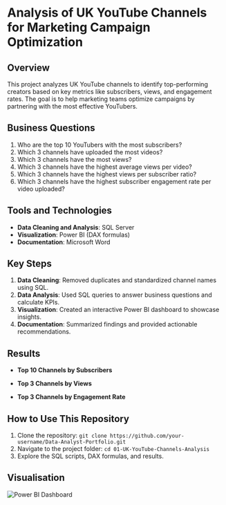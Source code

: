 # Analysis of UK YouTube Channels for Marketing Campaign Optimization

## Overview
This project analyzes UK YouTube channels to identify top-performing creators based on key metrics like subscribers, views, and engagement rates. The goal is to help marketing teams optimize campaigns by partnering with the most effective YouTubers.

## Business Questions
1. Who are the top 10 YouTubers with the most subscribers?
2. Which 3 channels have uploaded the most videos?
3. Which 3 channels have the most views?
4. Which 3 channels have the highest average views per video?
5. Which 3 channels have the highest views per subscriber ratio?
6. Which 3 channels have the highest subscriber engagement rate per video uploaded?

## Tools and Technologies
- **Data Cleaning and Analysis**: SQL Server
- **Visualization**: Power BI (DAX formulas)
- **Documentation**: Microsoft Word

## Key Steps
1. **Data Cleaning**: Removed duplicates and standardized channel names using SQL.
2. **Data Analysis**: Used SQL queries to answer business questions and calculate KPIs.
3. **Visualization**: Created an interactive Power BI dashboard to showcase insights.
4. **Documentation**: Summarized findings and provided actionable recommendations.

## Results
- **Top 10 Channels by Subscribers**

- **Top 3 Channels by Views**
   
- **Top 3 Channels by Engagement Rate**
  

## How to Use This Repository
1. Clone the repository: `git clone https://github.com/your-username/Data-Analyst-Portfolio.git`
2. Navigate to the project folder: `cd 01-UK-YouTube-Channels-Analysis`
3. Explore the SQL scripts, DAX formulas, and results.

## Visualisation
![Power BI Dashboard](visuals/dashboard_screenshot.png)
